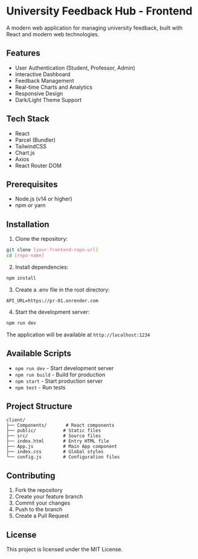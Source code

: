 # University Feedback Hub - Frontend

A modern web application for managing university feedback, built with React and modern web technologies.

## Features

- User Authentication (Student, Professor, Admin)
- Interactive Dashboard
- Feedback Management
- Real-time Charts and Analytics
- Responsive Design
- Dark/Light Theme Support

## Tech Stack

- React
- Parcel (Bundler)
- TailwindCSS
- Chart.js
- Axios
- React Router DOM

## Prerequisites

- Node.js (v14 or higher)
- npm or yarn

## Installation

1. Clone the repository:
```bash
git clone [your-frontend-repo-url]
cd [repo-name]
```

2. Install dependencies:
```bash
npm install
```

3. Create a .env file in the root directory:
```env
API_URL=https://pr-01.onrender.com
```

4. Start the development server:
```bash
npm run dev
```

The application will be available at `http://localhost:1234`

## Available Scripts

- `npm run dev` - Start development server
- `npm run build` - Build for production
- `npm start` - Start production server
- `npm test` - Run tests

## Project Structure

```
client/
├── Components/       # React components
├── public/          # Static files
├── src/             # Source files
├── index.html       # Entry HTML file
├── App.js           # Main App component
├── index.css        # Global styles
└── config.js        # Configuration files
```

## Contributing

1. Fork the repository
2. Create your feature branch
3. Commit your changes
4. Push to the branch
5. Create a Pull Request

## License

This project is licensed under the MIT License. 